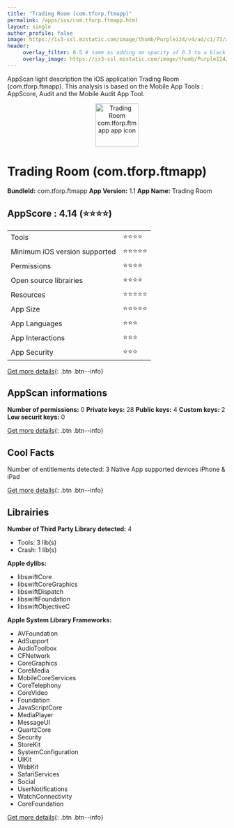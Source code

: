 ```yaml
---
title: "Trading Room (com.tforp.ftmapp)"
permalink: /apps/ios/com.tforp.ftmapp.html
layout: single
author_profile: false
image: https://is3-ssl.mzstatic.com/image/thumb/Purple124/v4/ad/c1/73/adc17337-1665-f945-7ddf-e0f148ed9828/AppIcon-1x_U007emarketing-0-10-0-0-85-220.png/512x512bb.jpg
header: 
     overlay_filter: 0.5 # same as adding an opacity of 0.5 to a black background
     overlay_image: https://is3-ssl.mzstatic.com/image/thumb/Purple124/v4/ad/c1/73/adc17337-1665-f945-7ddf-e0f148ed9828/AppIcon-1x_U007emarketing-0-10-0-0-85-220.png/512x512bb.jpg
---
```

AppScan light description the iOS application Trading Room (com.tforp.ftmapp). This analysis is based on the Mobile App Tools : AppScore, Audit and the Mobile Audit App Tool.

  
  
<div style="text-align: center;"><img src="https://is3-ssl.mzstatic.com/image/thumb/Purple124/v4/ad/c1/73/adc17337-1665-f945-7ddf-e0f148ed9828/AppIcon-1x_U007emarketing-0-10-0-0-85-220.png/512x512bb.jpg" width="100" height="100" alt="Trading Room com.tforp.ftmapp app icon"></div>  
  
# Trading Room (com.tforp.ftmapp)

**BundleId:** com.tforp.ftmapp
**App Version:** 1.1
**App Name:** Trading Room


## AppScore : 4.14 (⭐️⭐️⭐️⭐️) 

<table>
<tr><td> Tools </td><td> ⭐️⭐️⭐️⭐️ </td></tr>
<tr><td> Minimum iOS version supported </td><td> ⭐️⭐️⭐️⭐️⭐️ </td></tr>
<tr><td> Permissions </td><td> ⭐️⭐️⭐️⭐️ </td></tr>
<tr><td> Open source librairies </td><td> ⭐️⭐️⭐️⭐️ </td></tr>
<tr><td> Resources </td><td> ⭐️⭐️⭐️⭐️⭐️ </td></tr>
<tr><td> App Size </td><td> ⭐️⭐️⭐️⭐️⭐️ </td></tr>
<tr><td> App Languages </td><td> ⭐️⭐️⭐️ </td></tr>
<tr><td> App Interactions </td><td> ⭐️⭐️⭐️ </td></tr>
<tr><td> App Security </td><td> ⭐️⭐️⭐️ </td></tr>
</table>

[Get more details](/pricing.html){: .btn .btn--info}  
  
## AppScan informations 

**Number of permissions:** 0
**Private keys:** 28
**Public keys:** 4
**Custom keys:** 2
**Low securit keys:** 0
  
[Get more details](/pricing.html){: .btn .btn--info}

## Cool Facts

Number of entitlements detected: 3
Native App
supported devices iPhone & iPad
  
[Get more details](/pricing.html){: .btn .btn--info}

## Librairies 
**Number of Third Party Library detected:** 4
- Tools: 3 lib(s)
- Crash: 1 lib(s)

**Apple dylibs:**
- libswiftCore
- libswiftCoreGraphics
- libswiftDispatch
- libswiftFoundation
- libswiftObjectiveC


**Apple System Library Frameworks:**
- AVFoundation
- AdSupport
- AudioToolbox
- CFNetwork
- CoreGraphics
- CoreMedia
- MobileCoreServices
- CoreTelephony
- CoreVideo
- Foundation
- JavaScriptCore
- MediaPlayer
- MessageUI
- QuartzCore
- Security
- StoreKit
- SystemConfiguration
- UIKit
- WebKit
- SafariServices
- Social
- UserNotifications
- WatchConnectivity
- CoreFoundation


  
[Get more details](/pricing.html){: .btn .btn--info}

